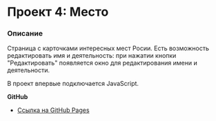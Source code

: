 # Проект 4: Место

### Описание

Страница с карточками интересных мест Росии.
Есть возможность редактировать имя и деятельность:
при нажатии кнопки "Редактировать" появляется окно для редактирования имени и деятельности.

В проект впервые подключается JavaScript.

**GitHub**

* [Ссылка на GitHub Pages](https://yukiseleva.github.io/mesto/index.html)
